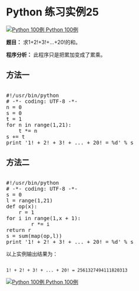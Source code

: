 Python 练习实例25
=============

 [![Python 100例](../images/up.gif)
 Python 100例](python-100-examples.html)


 **题目：** 求1+2!+3!+...+20!的和。

 **程序分析：** 此程序只是把累加变成了累乘。 

  方法一
---

 <pre>

#!/usr/bin/python
# -*- coding: UTF-8 -*-
n = 0
s = 0
t = 1
for n in range(1,21):
    t *= n
s += t
print '1! + 2! + 3! + ... + 20! = %d' % s
</pre>

  方法二
---

 <pre>

#!/usr/bin/python
# -*- coding: UTF-8 -*-
s = 0
l = range(1,21)
def op(x):
    r = 1
for i in range(1,x + 1):
        r *= i
return r
s = sum(map(op,l))
print '1! + 2! + 3! + ... + 20! = %d' % s
</pre>

 以上实例输出结果为：


```

1! + 2! + 3! + ... + 20! = 2561327494111820313

```

[![Python 100例](../images/up.gif)
 Python 100例](python-100-examples.html)

